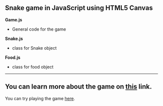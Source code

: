 ## Snake game in JavaScript using HTML5 Canvas

**Game.js**
* General code for the game

**Snake.js**  
* class for Snake object

**Food.js**
* class for food object
---
You can learn more about the game on [this](https://en.wikipedia.org/wiki/Snake_(video_game_genre)) link.
---
You can try playing the game [here](https://tinozg.github.io/animation/index.html).
